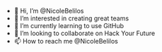 - 👋 Hi, I’m @NicoleBelilos
- 👀 I’m interested in creating great teams
- 🌱 I’m currently learning to use GitHub
- 💞️ I’m looking to collaborate on Hack Your Future
- 📫 How to reach me @NicoleBelilos

<!---
NicoleBelilos/NicoleBelilos is a ✨ special ✨ repository because its `README.md` (this file) appears on your GitHub profile.
You can click the Preview link to take a look at your changes.
--->
